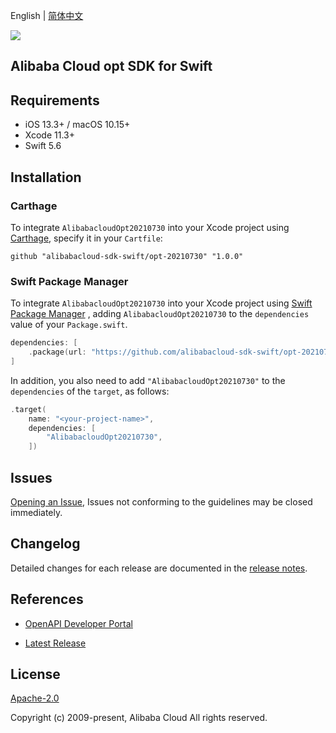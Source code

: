 English | [简体中文](README-CN.md)

![](https://aliyunsdk-pages.alicdn.com/icons/AlibabaCloud.svg)

## Alibaba Cloud opt SDK for Swift

## Requirements

- iOS 13.3+ / macOS 10.15+
- Xcode 11.3+
- Swift 5.6

## Installation

### Carthage

To integrate `AlibabacloudOpt20210730` into your Xcode project using [Carthage](https://github.com/Carthage/Carthage), specify it in your `Cartfile`:

```ogdl
github "alibabacloud-sdk-swift/opt-20210730" "1.0.0"
```

### Swift Package Manager

To integrate `AlibabacloudOpt20210730` into your Xcode project using [Swift Package Manager](https://swift.org/package-manager/) , adding `AlibabacloudOpt20210730` to the `dependencies` value of your `Package.swift`.

```swift
dependencies: [
    .package(url: "https://github.com/alibabacloud-sdk-swift/opt-20210730.git", from: "1.0.0")
]
```

In addition, you also need to add `"AlibabacloudOpt20210730"` to the `dependencies` of the `target`, as follows:

```swift
.target(
    name: "<your-project-name>",
    dependencies: [
        "AlibabacloudOpt20210730",
    ])
```

## Issues

[Opening an Issue](https://github.com/alibabacloud-sdk-swift/opt-20210730/issues/new), Issues not conforming to the guidelines may be closed immediately.

## Changelog

Detailed changes for each release are documented in the [release notes](./ChangeLog.txt).

## References

* [OpenAPI Developer Portal](https://next.api.alibabacloud.com/home)
- [Latest Release](https://github.com/alibabacloud-sdk-swift/opt-20210730)

## License

[Apache-2.0](http://www.apache.org/licenses/LICENSE-2.0)

Copyright (c) 2009-present, Alibaba Cloud All rights reserved.
